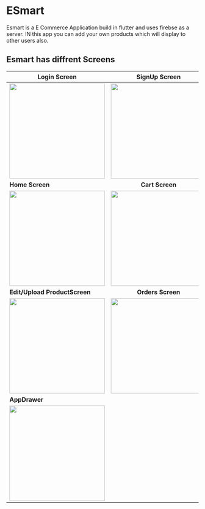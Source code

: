 # ESmart

Esmart is a E Commerce Application build in flutter and uses firebse as a server. IN this app you can add your own products which will display to other users also.
## Esmart has diffrent Screens

| Login Screen  | SignUp Screen  |
| ------------- |:-------------:|
|   <img src="../master/assets/images/login.jpg" height=250 >   | <img src="../master/assets/images/signup.jpg" height=250 > |
| **Home Screen**   | **Cart Screen**   |
|   <img src="../master/assets/images/home.jpg" height=250 >    |  <img src="../master/assets/images/cart.jpg" height=250 >  |
| **Edit/Upload ProductScreen**| **Orders Screen**   |
|<img src="../master/assets/images/upload.jpg" height=250 >     | <img src="../master/assets/images/orders.jpg" height=250 > |
|**AppDrawer** |
|<img src="../master/assets/images/appDrawer.jpg" height=250 >  |
